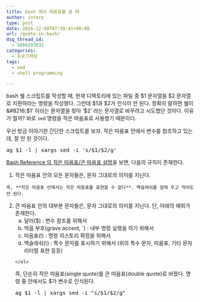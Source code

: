 ```yaml
---
title: bash 에서 따옴표를 쓸 때
author: interp
type: post
date: 2016-12-08T07:59:41+00:00
url: /quote-in-bash/
dsq_thread_id:
  - 5666203032
categories:
  - 프로그래밍
tags:
  - sed
  - shell programming

---
```

bash 쉘 스크립트를 작성할 때, 현재 디렉토리에 있는 파일 중 $1 문자열을 $2 문자열로 치환하라는 명령을 작성했다. 그런데 $1과 $2가 인식이 안 된다. 정확히 말하면 쉘이 &#8216;$1&#8217; 이라는 문자열을 찾아 &#8216;$2&#8217; 라는 문자열로 바꾸려고 시도했단 것이다. 이유가 뭘까? 바로 `sed` 명령을 작은 따옴표로 사용했기 때문이다.

우선 방금 이야기한 간단한 스크립트를 보자. 작은 따옴표 안에서 변수를 참조하고 있는데, 잘 안 된 것이다.

<pre class="brush: bash; title: ; notranslate" title="">ag $1 -l | xargs sed -i 's/$1/$2/g' 
</pre>

[Bash Reference 의 작은 따옴표/큰 따옴표 설명][1]을 보면, 다음의 규칙이 존재한다.

  1. 작은 따옴표 안의 모든 문자들은, 문자 그대로의 의미를 지닌다.
  
    즉, **작은 따옴표 안에서는 작은 따옴표를 표현할 수 없다**. 백슬래쉬를 앞에 두고 적어도 안 된다.
  2. 큰 따옴표 안의 대부분 문자들은, 문자 그대로의 의미를 지닌다. 단, 아래의 예외가 존재한다. <ol style="list-style-type: lower-alpha;">
      <li>
        달러($) : 변수 참조를 위해서
      </li>
      <li>
        억음 부호(grave accent, `) : 내부 명령 실행을 하기 위해서
      </li>
      <li>
        따옴표(!) : 명령 히스토리 확장을 위해서
      </li>
      <li>
        백슬래쉬(\) : 특수 문자를 표시하기 위해서 (위의 특수 문자, 따옴표, 기타 문자 리터럴 표현 등등)
      </li>
    </ol>

즉, 단순히 작은 따옴표(single quote)를 큰 따옴표(double quote)로 바꿨다. 명령 줄 안에서도 $가 변수로 인식된다.

<pre class="brush: bash; title: ; notranslate" title="">ag $1 -l | xargs sed -i "s/$1/$2/g"
</pre>

 [1]: http://www.gnu.org/software/bash/manual/bashref.html#Single-Quotes